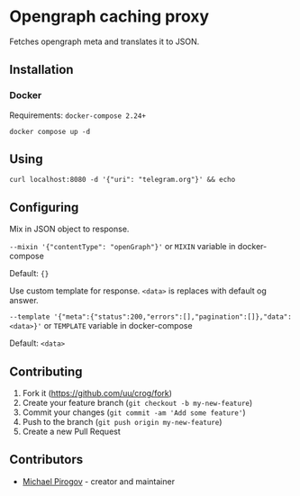 # Opengraph caching proxy

Fetches opengraph meta and translates it to JSON.

## Installation

### Docker

Requirements: `docker-compose 2.24+`

`docker compose up -d`

## Using

`curl localhost:8080 -d '{"uri": "telegram.org"}' && echo`

## Configuring

Mix in JSON object to response.

`--mixin '{"contentType": "openGraph"}'` or `MIXIN` variable in docker-compose

Default: `{}`

Use custom template for response. `<data>` is replaces with default og answer.

`--template '{"meta":{"status":200,"errors":[],"pagination":[]},"data":<data>}'` or `TEMPLATE` variable in docker-compose

Default: `<data>` 

## Contributing

1. Fork it (<https://github.com/uu/crog/fork>)
2. Create your feature branch (`git checkout -b my-new-feature`)
3. Commit your changes (`git commit -am 'Add some feature'`)
4. Push to the branch (`git push origin my-new-feature`)
5. Create a new Pull Request

## Contributors

- [Michael Pirogov](https://github.com/uu) - creator and maintainer
